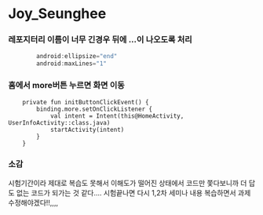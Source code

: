 # Joy_Seunghee

### 레포지터리 이름이 너무 긴경우 뒤에 ...이 나오도록 처리

```Kotlin
        android:ellipsize="end"
        android:maxLines="1"
```
        
### 홈에서 more버튼 누르면 화면 이동

        private fun initButtonClickEvent() {
            binding.more.setOnClickListener {
                val intent = Intent(this@HomeActivity, UserInfoActivity::class.java)
                startActivity(intent)
            }
        }
        

### 소감

시험기간이라 제대로 복습도 못해서 이해도가 떨어진 상태에서 코드만 쫓다보니까 더 답도 없는 코드가 되가는 것 같다.... 
시험끝나면 다시 1,2차 세미나 내용 복습하면서 과제 수정해야겠다!!,,,,
